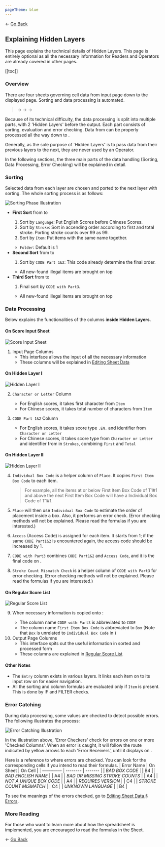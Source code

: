 ```yaml
---
pageTheme: blue
---
```


← [Go Back](./regular-score-list#more-explanation-on-regular-score-list)

## Explaining Hidden Layers  
This page explains the technical details of Hidden Layers. This page is entirely optional as all the necessary information for Readers and Operators are already covered in other pages.

[[toc]]

### Overview
There are four sheets governing cell data from input page down to the displayed page. Sorting and data processing is automated.

> <score-input-sheet /> → <hidden-layer-one /> → <hidden-layer-two /> → <regular-score-list />

Because of its technical difficulty, the data processing is split into multiple parts, with 2 'Hidden Layers' before the output. Each part consists of sorting, evaluation and error checking. Data from <score-input-sheet /> can be properly processed all the way down to <regular-score-list />.

Generally, as the sole purpose of 'Hidden Layers' is to pass data from their previous layers to the next, they are never used by an Operator.

In the following sections, the three main parts of the data handling (Sorting, Data Processing, Error Checking) will be explained in detail.

### Sorting
Selected data from each layer are chosen and ported to the next layer with sorting. The whole sorting process is as follows:  

![Sorting Phase Illustration](/dev/assets/img/sort-illustration.png)  

* **First Sort** from <score-input-sheet /> to <hidden-layer-one />
  1. Sort by `Language`: Put English Scores before Chinese Scores.
  2. Sort by `Stroke`: Sort in accending order according to first and total stroke. Porting stroke counts over 99 as 99.
  3. Sort by `Item`: Put items with the same name together.
  * `Folder`: Default is 1
* **Second Sort** from <hidden-layer-one /> to <hidden-layer-two />
  1. Sort by `CODE Part 1&2`: This code already determine the final order.
  * All new-found illegal items are brought on top
* **Third Sort** from <hidden-layer-two /> to <regular-score-list />
  1. Final sort by `CODE with Part3`.
  * All new-found illegal items are brought on top

### Data Processing
Below explains the functionalities of the columns **inside Hidden Layers**.

#### On Score Input Sheet
![Score Input Sheet](/dev/assets/img/score-input-sheet.png)  

1. Input Page Columns
    * This interface allows the input of all the necessary information
    * These columns will be explained in [Editing Sheet Data](./editing-sheet-data.md)

#### On Hidden Layer I
![Hidden Layer I](/dev/assets/img/hidden-layer-one.png)

2. `Character or Letter` Column  
    * For English scores, it takes first character from `Item`
    * For Chinese scores, it takes total number of characters from `Item`

3. `CODE Part 1&2` Column  
    * For English scores, it takes score type `.EN.` and identifier from `Character or Letter`
    * For Chinese scores, it takes score type from `Character or Letter` and identifier from in `Strokes`, combining `First` and `Total`  

#### On Hidden Layer II
![Hidden Layer II](/dev/assets/img/hidden-layer-two.png)

4. `Individual Box Code` is a helper column of `Place`. It copies `First Item Box Code` to each item.  
    > For example, all the items at or below First Item Box Code of T1#1 and above the next First Item Box Code will have a Individual Box Code of T1#1.  

5. `Place` will then use `Individual Box Code` to estimate the order of placement inside a box. Also, it performs an error check. (Error checking methods will not be explained. Please read the formulas if you are interested.)  

6. `Access` (Access Code) is assigned for each item. It starts from 1; if the same `CODE Part1&2` is encountered again, the access code should be increased by 1.  

7. `CODE with Part3` combines `CODE Part1&2` and `Access Code`, and it is the final code on <regular-score-list />.

8. `Stroke Count Mismatch Check` is a helper column of `CODE with Part3` for error checking. (Error checking methods will not be explained. Please read the formulas if you are interested.)  

#### On Regular Score List
![Regular Score List](/dev/assets/img/regular-score-list.png)

9. When necessary information is copied onto <regular-score-list />:  
    * The column name `CODE with Part3` is abbreviated to `CODE`
    * The column name `First Item Box Code` is abbreviated to `Box`
      (Note that `Box` is unrelated to `Individual Box Code` in <hidden-layer-two />)
10. Output Page Columns
    * This interface spits out the useful information in sorted and processed form
    * These columns are explained in [Regular Score List](./regular-score-list.md)

#### Other Notes
* The `Entry` column exists in various layers. It links each item on <regular-score-list /> to its input row on <score-input-sheet /> for easier navigation.
* All the sorting and column formulas are evaluated only if `Item` is present. This is done by IF and FILTER checks.

### Error Catching
During data processing, some values are checked to detect possible errors. The following illustrates the process:

![Error Catching Illustration](/dev/assets/img/error-illustration.png)

In the illustration above, 'Error Checkers' check for errors on one or more 'Checked Columns'. When an error is caught, it will follow the route indicated by yellow arrows to each 'Error Receivers', until it displays on <regular-score-list />.

Here is a reference to where errors are checked. You can look for the corresponding cells if you intend to read their formulas.
| Error Name | On Sheet | On Cell |
| ---------- | -------- | ------- |
| *BAD BOX CODE* | <hidden-layer-two /> | B4 |
| *BAD ENGLISH NAME* | <hidden-layer-one /> | A4 |
| *BAD OR MISSING STROKE COUNTS* | <hidden-layer-one /> | A4 |
| *NOT A UNIQUE BOX CODE* | <hidden-layer-one /> | A4 |
| *REQUIRES VERSION* | <hidden-layer-two /> | C4 |
| *STROKE COUNT MISMATCH* | <hidden-layer-two /> | C4 |
| *UNKNOWN LANGUAGE* | <hidden-layer-one /> | B4 |

To see the meanings of the errors checked, go to [Editing Sheet Data § Errors](./editing-sheet-data#errors).

### More Reading
For those who want to learn more about how the spreadsheet is implemented, you are encouraged to read the formulas in the Sheet.

← [Go Back](./regular-score-list#more-explanation-on-regular-score-list)
